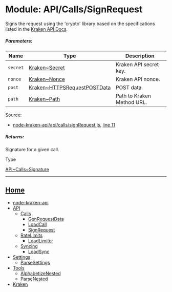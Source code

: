 Module: API/Calls/SignRequest
=============================

Signs the request using the 'crypto' library based on the specifications listed in the [Kraken API Docs](https://www.kraken.com/help/api#general-usage).

##### Parameters:

| Name | Type | Description |
| --- | --- | --- |
| `secret` | [Kraken~Secret](https://github.com/jpcx/node-kraken-api/blob/0.1.3/docs/namespaces/Kraken.md#~Secret) | Kraken API secret key. |
| `nonce` | [Kraken~Nonce](https://github.com/jpcx/node-kraken-api/blob/0.1.3/docs/namespaces/Kraken.md#~Nonce) | Kraken API nonce. |
| `post` | [Kraken~HTTPSRequestPOSTData](https://github.com/jpcx/node-kraken-api/blob/0.1.3/docs/namespaces/Kraken.md#~HTTPSRequestPOSTData) | POST data. |
| `path` | [Kraken~Path](https://github.com/jpcx/node-kraken-api/blob/0.1.3/docs/namespaces/Kraken.md#~Path) | Path to Kraken Method URL. |


Source:

*   [node-kraken-api/api/calls/signRequest.js](https://github.com/jpcx/node-kraken-api/blob/0.1.3/api/calls/signRequest.js), [line 11](https://github.com/jpcx/node-kraken-api/blob/0.1.3/api/calls/signRequest.js#L11)

##### Returns:

Signature for a given call.

Type

[API\~Calls~Signature](https://github.com/jpcx/node-kraken-api/blob/0.1.3/docs/namespaces/API/Calls.md#~Signature)

<hr>

## [Home](https://github.com/jpcx/node-kraken-api/blob/0.1.3/README.md)
  + [node-kraken-api](https://github.com/jpcx/node-kraken-api/blob/0.1.3/docs/modules/node-kraken-api.md)
  + [API](https://github.com/jpcx/node-kraken-api/blob/0.1.3/docs/namespaces/API.md)
    + [Calls](https://github.com/jpcx/node-kraken-api/blob/0.1.3/docs/namespaces/API/Calls.md)
      + [GenRequestData](https://github.com/jpcx/node-kraken-api/blob/0.1.3/docs/modules/API/Calls/GenRequestData.md)
      + [LoadCall](https://github.com/jpcx/node-kraken-api/blob/0.1.3/docs/modules/API/Calls/LoadCall.md)
      + [SignRequest](https://github.com/jpcx/node-kraken-api/blob/0.1.3/docs/modules/API/Calls/SignRequest.md)
    + [RateLimits](https://github.com/jpcx/node-kraken-api/blob/0.1.3/docs/namespaces/API/RateLimits.md)
      + [LoadLimiter](https://github.com/jpcx/node-kraken-api/blob/0.1.3/docs/modules/API/RateLimits/LoadLimiter.md)
    + [Syncing](https://github.com/jpcx/node-kraken-api/blob/0.1.3/docs/namespaces/API/Syncing.md)
      + [LoadSync](https://github.com/jpcx/node-kraken-api/blob/0.1.3/docs/modules/API/Syncing/LoadSync.md)
  + [Settings](https://github.com/jpcx/node-kraken-api/blob/0.1.3/docs/namespaces/Settings.md)
    + [ParseSettings](https://github.com/jpcx/node-kraken-api/blob/0.1.3/docs/modules/Settings/ParseSettings.md)
  + [Tools](https://github.com/jpcx/node-kraken-api/blob/0.1.3/docs/namespaces/Tools.md)
    + [AlphabetizeNested](https://github.com/jpcx/node-kraken-api/blob/0.1.3/docs/modules/Tools/AlphabetizeNested.md)
    + [ParseNested](https://github.com/jpcx/node-kraken-api/blob/0.1.3/docs/modules/Tools/ParseNested.md)
  + [Kraken](https://github.com/jpcx/node-kraken-api/blob/0.1.3/docs/namespaces/Kraken.md)